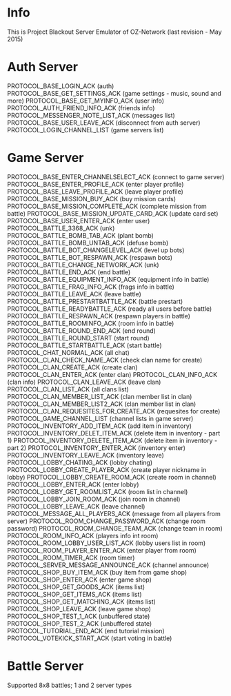 # Info
This is Project Blackout Server Emulator of OZ-Network (last revision - May 2015)

# Auth Server

PROTOCOL_BASE_LOGIN_ACK (auth) 
PROTOCOL_BASE_GET_SETTINGS_ACK (game settings - music, sound and more) 
PROTOCOL_BASE_GET_MYINFO_ACK (user info) 
PROTOCOL_AUTH_FRIEND_INFO_ACK (friends info) 
PROTOCOL_MESSENGER_NOTE_LIST_ACK (messages list) 
PROTOCOL_BASE_USER_LEAVE_ACK (disconnect from auth server) 
PROTOCOL_LOGIN_CHANNEL_LIST (game servers list) 

# Game Server

PROTOCOL_BASE_ENTER_CHANNELSELECT_ACK (connect to game server)
PROTOCOL_BASE_ENTER_PROFILE_ACK (enter player profile)
PROTOCOL_BASE_LEAVE_PROFILE_ACK (leave player profile)
PROTOCOL_BASE_MISSION_BUY_ACK (buy mission cards)
PROTOCOL_BASE_MISSION_COMPLETE_ACK (complete mission from battle)
PROTOCOL_BASE_MISSION_UPDATE_CARD_ACK (update card set)
PROTOCOL_BASE_USER_ENTER_ACK (enter user)
PROTOCOL_BATTLE_3368_ACK (unk)
PROTOCOL_BATTLE_BOMB_TAB_ACK (plant bomb)
PROTOCOL_BATTLE_BOMB_UNTAB_ACK (defuse bomb)
PROTOCOL_BATTLE_BOT_CHANGELEVEL_ACK (level up bots)
PROTOCOL_BATTLE_BOT_RESPAWN_ACK (respawn bots)
PROTOCOL_BATTLE_CHANGE_NETWORK_ACK (unk)
PROTOCOL_BATTLE_END_ACK (end battle)
PROTOCOL_BATTLE_EQUIPMENT_INFO_ACK (equipment info in battle)
PROTOCOL_BATTLE_FRAG_INFO_ACK (frags info in battle)
PROTOCOL_BATTLE_LEAVE_ACK (leave battle)
PROTOCOL_BATTLE_PRESTARTBATTLE_ACK (battle prestart)
PROTOCOL_BATTLE_READYBATTLE_ACK (ready all users before battle)
PROTOCOL_BATTLE_RESPAWN_ACK (respawn players in battle)
PROTOCOL_BATTLE_ROOMINFO_ACK (room info in battle)
PROTOCOL_BATTLE_ROUND_END_ACK (end round)
PROTOCOL_BATTLE_ROUND_START (start round)
PROTOCOL_BATTLE_STARTBATTLE_ACK (start battle)
PROTOCOL_CHAT_NORMAL_ACK (all chat)
PROTOCOL_CLAN_CHECK_NAME_ACK (check clan name for create)
PROTOCOL_CLAN_CREATE_ACK (create clan)
PROTOCOL_CLAN_ENTER_ACK (enter clan)
PROTOCOL_CLAN_INFO_ACK (clan info)
PROTOCOL_CLAN_LEAVE_ACK (leave clan)
PROTOCOL_CLAN_LIST_ACK (all clans list)
PROTOCOL_CLAN_MEMBER_LIST_ACK (clan member list in clan)
PROTOCOL_CLAN_MEMBER_LIST2_ACK (clan member list in clan)
PROTOCOL_CLAN_REQUESITES_FOR_CREATE_ACK (requesites for create)
PROTOCOL_GAME_CHANNEL_LIST (channel lists in game server)
PROTOCOL_INVENTORY_ADD_ITEM_ACK (add item in inventory)
PROTOCOL_INVENTORY_DELET_ITEM_ACK (delete item in inventory - part 1)
PROTOCOL_INVENTORY_DELETE_ITEM_ACK (delete item in inventory - part 2)
PROTOCOL_INVENTORY_ENTER_ACK (inventory enter)
PROTOCOL_INVENTORY_LEAVE_ACK (inventory leave)
PROTOCOL_LOBBY_CHATING_ACK (lobby chating)
PROTOCOL_LOBBY_CREATE_PLAYER_ACK (create player nickname in lobby)
PROTOCOL_LOBBY_CREATE_ROOM_ACK (create room in channel)
PROTOCOL_LOBBY_ENTER_ACK (enter lobby)
PROTOCOL_LOBBY_GET_ROOMLIST_ACK (room list in channel)
PROTOCOL_LOBBY_JOIN_ROOM_ACK (join room in channel)
PROTOCOL_LOBBY_LEAVE_ACK (leave channel)
PROTOCOL_MESSAGE_ALL_PLAYERS_ACK (message from all players from server)
PROTOCOL_ROOM_CHANGE_PASSWORD_ACK (change room password)
PROTOCOL_ROOM_CHANGE_TEAM_ACK (change team in room)
PROTOCOL_ROOM_INFO_ACK (players info int room)
PROTOCOL_ROOM_LOBBY_USER_LIST_ACK (lobby users list in room)
PROTOCOL_ROOM_PLAYER_ENTER_ACK (enter player from room)
PROTOCOL_ROOM_TIMER_ACK (room timer)
PROTOCOL_SERVER_MESSAGE_ANNOUNCE_ACK (channel announce)
PROTOCOL_SHOP_BUY_ITEM_ACK (buy item from game shop)
PROTOCOL_SHOP_ENTER_ACK (enter game shop)
PROTOCOL_SHOP_GET_GOODS_ACK (items list)
PROTOCOL_SHOP_GET_ITEMS_ACK (items list)
PROTOCOL_SHOP_GET_MATCHING_ACK (items list)
PROTOCOL_SHOP_LEAVE_ACK (leave game shop)
PROTOCOL_SHOP_TEST_1_ACK (unbuffered state)
PROTOCOL_SHOP_TEST_2_ACK (unbuffered state)
PROTOCOL_TUTORIAL_END_ACK (end tutorial mission)
PROTOCOL_VOTEKICK_START_ACK (start voting in battle)

# Battle Server

Supported 8x8 battles; 1 and 2 server types
